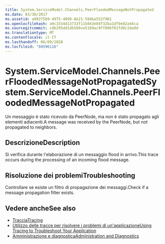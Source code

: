 ```yaml
---
title: System.ServiceModel.Channels.PeerFloodedMessageNotPropagated
ms.date: 03/30/2017
ms.assetid: a99275b9-4975-4899-8e21-594ba552f981
ms.openlocfilehash: a9c3334d13733f11b843e84f32ba1df9e82a44ca
ms.sourcegitcommit: cdb295dd1db589ce5169ac9ff096f01fd0c2da9d
ms.translationtype: MT
ms.contentlocale: it-IT
ms.lasthandoff: 06/09/2020
ms.locfileid: "84596116"
---
```

# <a name="systemservicemodelchannelspeerfloodedmessagenotpropagated"></a><span data-ttu-id="07a75-102">System.ServiceModel.Channels.PeerFloodedMessageNotPropagated</span><span class="sxs-lookup"><span data-stu-id="07a75-102">System.ServiceModel.Channels.PeerFloodedMessageNotPropagated</span></span>
<span data-ttu-id="07a75-103">Un messaggio è stato ricevuto da PeerNode, ma non è stato propagato agli elementi adiacenti.</span><span class="sxs-lookup"><span data-stu-id="07a75-103">A message was received by the PeerNode, but not propagated to neighbors.</span></span>  
  
## <a name="description"></a><span data-ttu-id="07a75-104">Descrizione</span><span class="sxs-lookup"><span data-stu-id="07a75-104">Description</span></span>  
 <span data-ttu-id="07a75-105">Si verifica durante l'elaborazione di un messaggio flood in arrivo.</span><span class="sxs-lookup"><span data-stu-id="07a75-105">This trace occurs during the processing of an incoming flood message.</span></span>  
  
## <a name="troubleshooting"></a><span data-ttu-id="07a75-106">Risoluzione dei problemi</span><span class="sxs-lookup"><span data-stu-id="07a75-106">Troubleshooting</span></span>  
 <span data-ttu-id="07a75-107">Controllare se esiste un filtro di propagazione dei messaggi.</span><span class="sxs-lookup"><span data-stu-id="07a75-107">Check if a message propagation filter exists.</span></span>  
  
## <a name="see-also"></a><span data-ttu-id="07a75-108">Vedere anche</span><span class="sxs-lookup"><span data-stu-id="07a75-108">See also</span></span>

- [<span data-ttu-id="07a75-109">Traccia</span><span class="sxs-lookup"><span data-stu-id="07a75-109">Tracing</span></span>](index.md)
- [<span data-ttu-id="07a75-110">Utilizzo delle tracce per risolvere i problemi di un'applicazione</span><span class="sxs-lookup"><span data-stu-id="07a75-110">Using Tracing to Troubleshoot Your Application</span></span>](using-tracing-to-troubleshoot-your-application.md)
- [<span data-ttu-id="07a75-111">Amministrazione e diagnostica</span><span class="sxs-lookup"><span data-stu-id="07a75-111">Administration and Diagnostics</span></span>](../index.md)
